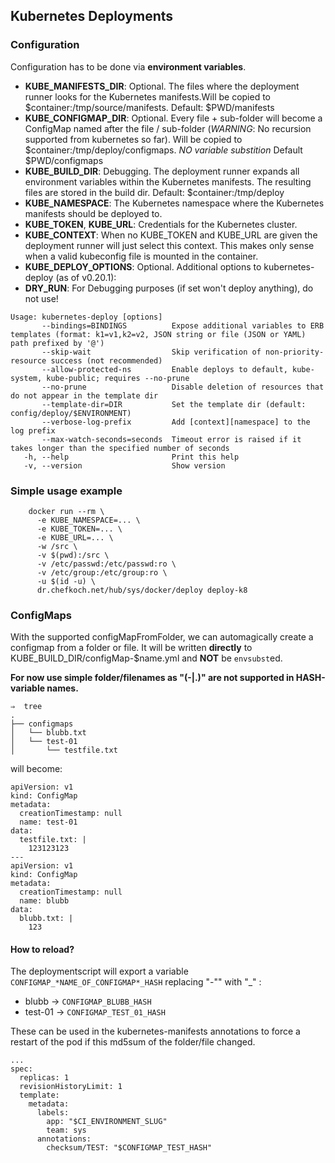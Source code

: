## Kubernetes Deployments

### Configuration 
Configuration has to be done via **environment variables**.

* **KUBE_MANIFESTS_DIR**: Optional. The files where the deployment runner looks for the Kubernetes manifests.Will be copied to $container:/tmp/source/manifests. 
Default: $PWD/manifests
* **KUBE_CONFIGMAP_DIR**: Optional. Every file + sub-folder will become a ConfigMap named after the file / sub-folder (*WARNING*: No recursion supported from kubernetes so far). Will be copied to $container:/tmp/deploy/configmaps.
*NO variable substition*
Default $PWD/configmaps
* **KUBE_BUILD_DIR**: Debugging. The deployment runner expands all environment variables within the Kubernetes manifests. The resulting files are stored in the build dir. Default: $container:/tmp/deploy
* **KUBE_NAMESPACE**: The Kubernetes namespace where the Kubernetes manifests should be deployed to.
* **KUBE_TOKEN**, **KUBE_URL**: Credentials for the Kubernetes cluster. 
* **KUBE_CONTEXT**: When no KUBE_TOKEN and KUBE_URL are given the deployment runner will just select this context. This makes only sense when a valid kubeconfig file is mounted in the container. 
* **KUBE_DEPLOY_OPTIONS**: Optional. Additional options to kubernetes-deploy (as of v0.20.1):
* **DRY_RUN**: For Debugging purposes (if set won't deploy anything), do not use! 

 ```
 Usage: kubernetes-deploy [options]
        --bindings=BINDINGS          Expose additional variables to ERB templates (format: k1=v1,k2=v2, JSON string or file (JSON or YAML) path prefixed by '@')
        --skip-wait                  Skip verification of non-priority-resource success (not recommended)
        --allow-protected-ns         Enable deploys to default, kube-system, kube-public; requires --no-prune
        --no-prune                   Disable deletion of resources that do not appear in the template dir
        --template-dir=DIR           Set the template dir (default: config/deploy/$ENVIRONMENT)
        --verbose-log-prefix         Add [context][namespace] to the log prefix
        --max-watch-seconds=seconds  Timeout error is raised if it takes longer than the specified number of seconds
    -h, --help                       Print this help
    -v, --version                    Show version

 ```

### Simple usage example

```
    docker run --rm \
      -e KUBE_NAMESPACE=... \
      -e KUBE_TOKEN=... \
      -e KUBE_URL=... \
      -w /src \
      -v $(pwd):/src \
      -v /etc/passwd:/etc/passwd:ro \
      -v /etc/group:/etc/group:ro \
      -u $(id -u) \
      dr.chefkoch.net/hub/sys/docker/deploy deploy-k8
```


### ConfigMaps
With the supported configMapFromFolder, we can automagically create a configmap from a folder or file. It will be written **directly** to KUBE_BUILD_DIR/configMap-$name.yml and **NOT** be `envsubst`ed. 

**For now use simple folder/filenames as "(-|.)" are not supported in HASH-variable names.**

```
⇒  tree
.
├── configmaps
│   └── blubb.txt
│   └── test-01
│       └── testfile.txt
```
will become:
```
apiVersion: v1
kind: ConfigMap
metadata:
  creationTimestamp: null
  name: test-01
data:
  testfile.txt: |
    123123123
---
apiVersion: v1
kind: ConfigMap
metadata:
  creationTimestamp: null
  name: blubb
data:
  blubb.txt: |
    123

```

#### How to reload?
The deploymentscript will export a variable `CONFIGMAP_*NAME_OF_CONFIGMAP*_HASH` replacing "-"" with "_" :

- blubb -> `CONFIGMAP_BLUBB_HASH`
- test-01 -> `CONFIGMAP_TEST_01_HASH`

These can be used in the kubernetes-manifests annotations to force a restart of the pod if this md5sum of the folder/file changed.

```
...
spec:
  replicas: 1
  revisionHistoryLimit: 1
  template:
    metadata:
      labels:
        app: "$CI_ENVIRONMENT_SLUG"
        team: sys
      annotations:
        checksum/TEST: "$CONFIGMAP_TEST_HASH"
```

